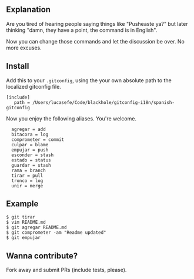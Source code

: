 ## Explanation

Are you tired of hearing people saying things like "Pusheaste ya?" but later thinking "damn, they have a point, the command is in English". 

Now you can change those commands and let the discussion be over. No more excuses. 


## Install 

Add this to your `.gitconfig`, using the your own absolute path to the localized gitconfig file. 

```
[include]
   path = /Users/lucasefe/Code/blackhole/gitconfig-i18n/spanish-gitconfig

```

Now you enjoy the following aliases. You're welcome. 

```
  agregar = add
  bitacora = log
  comprometer = commit
  culpar = blame
  empujar = push
  esconder = stash
  estado = status
  guardar = stash
  rama = branch
  tirar = pull
  tronco = log
  unir = merge
```

## Example

```
$ git tirar
$ vim README.md
$ git agregar README.md
$ git comprometer -am "Readme updated"
$ git empujar
```

## Wanna contribute?

Fork away and submit PRs (include tests, please). 

